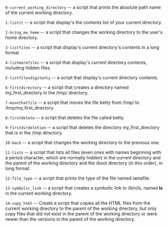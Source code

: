 `0-current_working_directory`  --  a script that prints the absolute path name of the current working directory.

`1-listit` -- a script that display's the contents list of your current directory.

`2-bring_me_home` --  a script that changes the working directory to the user's home directory.

`3-listfiles` -- a script that display's current directory's contents in a long format

`4-listmorefiles` -- a script that display's current directory contents, including hidden files.

`5-listfilesdigitonly` -- a script that display's current directory contents.

`6-firstdirectory` -- a script that creates a directory named my_first_directory in the /tmp/ directory.

`7-movethatfile` -- a script that moves the file betty from /tmp/ to /tmp/my_first_directory.

`8-firstdelete`  --  a script that deletes the file called betty.

`9-firstdirdeletion`  -- a script that deletes the directory my_first_directory that is in the /tmp directory.

`10-back`  --   a script that changes the working directory to the previous one.

`11-lists`  -- a script that lists all files (even ones with names beginning with a period character, which are normally hidden) in the current directory and the parent of the working directory and the /boot directory (in this order), in long format.

`12-file_type`  -- a script that prints the type of the file named iamafile.

`13-symbolic_link`  --  a script that creates a symbolic link to /bin/ls, named __ls__ in the current working directory.

`14-copy_html`  -- Create a script that copies all the HTML files from the current working directory to the parent of the working directory, but only copy files that did not exist in the parent of the working directory or were newer than the versions in the parent of the working directory.

